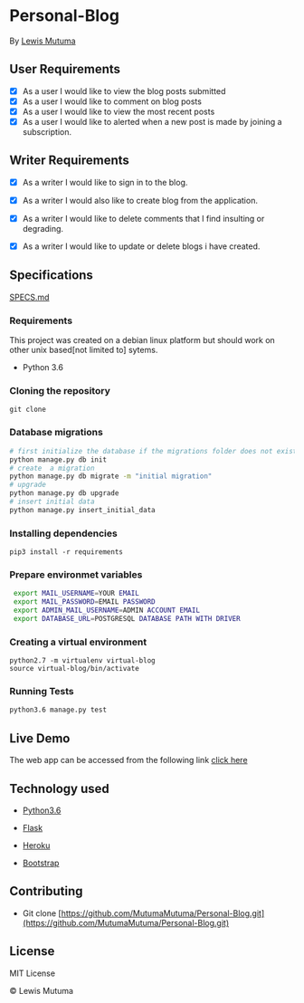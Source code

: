 # Personal-Blog

 By [Lewis Mutuma](https://mutumamutuma.github.io/Portfolio/)

## User Requirements

+ [x] As a user I would like to view the blog posts submitted
+ [x] As a user I would like to comment on blog posts
+ [x] As a user I would like to view the most recent posts
+ [x] As a user I would like to alerted when a new post is made by joining a subscription.

## Writer Requirements

+ [x] As a writer I would like to sign in to the blog.
+ [x] As a writer I would also like to create blog from the application.
+ [x] As a writer I would like to delete comments that I find insulting or degrading.
+ [x] As a writer I would like to update or delete blogs i have created.


## Specifications

[SPECS.md](https://github.com/MutumaMutuma/Personal-Blog/blob/master/specs.md)

### Requirements
This project was created on a debian linux platform but should work on other unix based[not limited to] sytems.

* Python 3.6

### Cloning the repository

```git clone```


### Database migrations

```bash
# first initialize the database if the migrations folder does not exist
python manage.py db init
# create  a migration
python manage.py db migrate -m "initial migration"
# upgrade
python manage.py db upgrade
# insert initial data
python manage.py insert_initial_data
```

### Installing dependencies

```
pip3 install -r requirements
```

### Prepare environmet variables

```bash
 export MAIL_USERNAME=YOUR EMAIL
 export MAIL_PASSWORD=EMAIL PASSWORD
 export ADMIN_MAIL_USERNAME=ADMIN ACCOUNT EMAIL
 export DATABASE_URL=POSTGRESQL DATABASE PATH WITH DRIVER
```



### Creating a virtual environment

```
python2.7 -m virtualenv virtual-blog
source virtual-blog/bin/activate
```
### Running Tests

```bash
python3.6 manage.py test
```


## Live Demo

The web app can be accessed from the following link
[click here]()


## Technology used

* [Python3.6](https://www.python.org/)

* [Flask](http://flask.pocoo.org/)

* [Heroku](https://heroku.com)

* [Bootstrap](https://bootstrapcdn.com)

## Contributing

- Git clone [https://github.com/MutumaMutuma/Personal-Blog.git](https://github.com/MutumaMutuma/Personal-Blog.git) 


## License

MIT License

&copy; Lewis Mutuma

